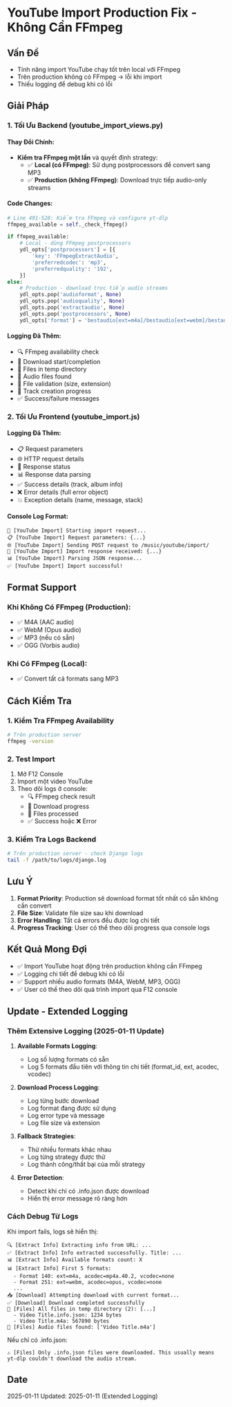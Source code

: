# YouTube Import Production Fix - Không Cần FFmpeg

## Vấn Đề
- Tính năng import YouTube chạy tốt trên local với FFmpeg
- Trên production không có FFmpeg → lỗi khi import
- Thiếu logging để debug khi có lỗi

## Giải Pháp

### 1. Tối Ưu Backend (youtube_import_views.py)

#### Thay Đổi Chính:
- **Kiểm tra FFmpeg một lần** và quyết định strategy:
  - ✅ **Local (có FFmpeg)**: Sử dụng postprocessors để convert sang MP3
  - ✅ **Production (không FFmpeg)**: Download trực tiếp audio-only streams

#### Code Changes:
```python
# Line 491-528: Kiểm tra FFmpeg và configure yt-dlp
ffmpeg_available = self._check_ffmpeg()

if ffmpeg_available:
    # Local - dùng FFmpeg postprocessors
    ydl_opts['postprocessors'] = [{
        'key': 'FFmpegExtractAudio',
        'preferredcodec': 'mp3',
        'preferredquality': '192',
    }]
else:
    # Production - download trực tiếp audio streams
    ydl_opts.pop('audioformat', None)
    ydl_opts.pop('audioquality', None)
    ydl_opts.pop('extractaudio', None)
    ydl_opts.pop('postprocessors', None)
    ydl_opts['format'] = 'bestaudio[ext=m4a]/bestaudio[ext=webm]/bestaudio[ext=mp3]/bestaudio[ext=ogg]/bestaudio/best'
```

#### Logging Đã Thêm:
- 🔍 FFmpeg availability check
- 🚀 Download start/completion
- 📁 Files in temp directory
- 🎵 Audio files found
- 📄 File validation (size, extension)
- 🎵 Track creation progress
- ✅ Success/failure messages

### 2. Tối Ưu Frontend (youtube_import.js)

#### Logging Đã Thêm:
- 📋 Request parameters
- 🌐 HTTP request details
- 📡 Response status
- 📊 Response data parsing
- ✅ Success details (track, album info)
- ❌ Error details (full error object)
- 💥 Exception details (name, message, stack)

#### Console Log Format:
```
🚀 [YouTube Import] Starting import request...
📋 [YouTube Import] Request parameters: {...}
🌐 [YouTube Import] Sending POST request to /music/youtube/import/
📡 [YouTube Import] Import response received: {...}
📊 [YouTube Import] Parsing JSON response...
✅ [YouTube Import] Import successful!
```

## Format Support

### Khi Không Có FFmpeg (Production):
- ✅ M4A (AAC audio)
- ✅ WebM (Opus audio)
- ✅ MP3 (nếu có sẵn)
- ✅ OGG (Vorbis audio)

### Khi Có FFmpeg (Local):
- ✅ Convert tất cả formats sang MP3

## Cách Kiểm Tra

### 1. Kiểm Tra FFmpeg Availability
```bash
# Trên production server
ffmpeg -version
```

### 2. Test Import
1. Mở F12 Console
2. Import một video YouTube
3. Theo dõi logs ở console:
   - 🔍 FFmpeg check result
   - 🚀 Download progress
   - 📁 Files processed
   - ✅ Success hoặc ❌ Error

### 3. Kiểm Tra Logs Backend
```bash
# Trên production server - check Django logs
tail -f /path/to/logs/django.log
```

## Lưu Ý

1. **Format Priority**: Production sẽ download format tốt nhất có sẵn không cần convert
2. **File Size**: Validate file size sau khi download
3. **Error Handling**: Tất cả errors đều được log chi tiết
4. **Progress Tracking**: User có thể theo dõi progress qua console logs

## Kết Quả Mong Đợi

- ✅ Import YouTube hoạt động trên production không cần FFmpeg
- ✅ Logging chi tiết để debug khi có lỗi
- ✅ Support nhiều audio formats (M4A, WebM, MP3, OGG)
- ✅ User có thể theo dõi quá trình import qua F12 console

## Update - Extended Logging

### Thêm Extensive Logging (2025-01-11 Update)

1. **Available Formats Logging**:
   - Log số lượng formats có sẵn
   - Log 5 formats đầu tiên với thông tin chi tiết (format_id, ext, acodec, vcodec)

2. **Download Process Logging**:
   - Log từng bước download
   - Log format đang được sử dụng
   - Log error type và message
   - Log file size và extension

3. **Fallback Strategies**:
   - Thử nhiều formats khác nhau
   - Log từng strategy được thử
   - Log thành công/thất bại của mỗi strategy

4. **Error Detection**:
   - Detect khi chỉ có .info.json được download
   - Hiển thị error message rõ ràng hơn

### Cách Debug Từ Logs

Khi import fails, logs sẽ hiển thị:
```
🔍 [Extract Info] Extracting info from URL: ...
✅ [Extract Info] Info extracted successfully. Title: ...
📊 [Extract Info] Available formats count: X
📊 [Extract Info] First 5 formats:
  - Format 140: ext=m4a, acodec=mp4a.40.2, vcodec=none
  - Format 251: ext=webm, acodec=opus, vcodec=none
  ...
📥 [Download] Attempting download with current format...
✅ [Download] Download completed successfully
📁 [Files] All files in temp directory (2): [...]
  - Video Title.info.json: 1234 bytes
  - Video Title.m4a: 567890 bytes
🎵 [Files] Audio files found: ['Video Title.m4a']
```

Nếu chỉ có .info.json:
```
⚠️ [Files] Only .info.json files were downloaded. This usually means yt-dlp couldn't download the audio stream.
```

## Date
2025-01-11
Updated: 2025-01-11 (Extended Logging)

